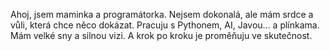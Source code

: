 Ahoj, jsem maminka a programátorka.
Nejsem dokonalá, ale mám srdce a vůli, která chce něco dokázat.
Pracuju s Pythonem, AI, Javou… a plínkama.
Mám velké sny a silnou vizi. A krok po kroku je proměňuju ve skutečnost.
